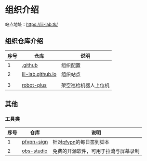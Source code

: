 # 组织介绍

站点地址：https://iii-lab.tk/

## 组织仓库介绍

| 序号 | 仓库                                                         | 说明                 |
| ---- | ------------------------------------------------------------ | -------------------- |
| 1    | [.github](https://github.com/III-Lab/.github)                | 组织配置             |
| 2    | [iii-lab.github.io](https://github.com/III-Lab/III-Lab.github.io) | 组织站点             |
|      |                                                              |                      |
| 3    | [robot-plus](https://github.com/III-Lab/robot-plus)          | 架空巡检机器人上位机 |



## 其他

### 工具类

| 序号 | 仓库                                                       | 说明                                                         |
| ---- | ---------------------------------------------------------- | ------------------------------------------------------------ |
| 1    | [pfvpn-sign](https://github.com/yunke120/pfvpn-sign.git)   | 针对[pfvpn](https://purefast.net/auth/register?code=OeJl)的每日签到脚本 |
| 2    | [obs-studio](https://github.com/obsproject/obs-studio.git) | 免费的开源软件，可用于拉流与屏幕录制                         |

